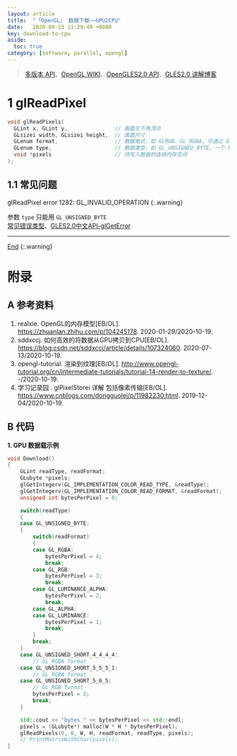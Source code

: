 ```yaml
---
layout: article
title:  "「OpenGL」 数据下载——GPU2CPU"
date:   2020-09-23 11:29:40 +0800
key: download-to-cpu
aside:
  toc: true
category: [software, parallel, opengl]
---
```

<span id='head'></span>
>[多版本 API](http://docs.gl)、[OpenGL WIKI](https://www.khronos.org/opengl/wiki/)、[OpenGLES2.0 API](https://www.khronos.org/registry/OpenGL-Refpages/es2.0/)、[GLES2.0 讲解博客](http://geekfaner.com/shineengine/blog8_OpenGLESv2_7.html)       

<!--more-->

# 1 glReadPixel

```cpp
void glReadPixels(
  GLint x, GLint y,               // 画面左下角顶点
  GLsizei width, GLsizei height,  // 画面尺寸
  GLenum format,                  // 数据格式，如 GLRGB、GL_RGBA，可通过 GL_IMPLEMENTATION_COLOR_READ_FORMAT 查询
  GLenum type,                    // 数据类型，如 GL_UNSIGNED_BYTE，一个 R 占 8 位，可通过 GL_IMPLEMENTATION_COLOR_READ_TYPE 查询
  void *pixels                    // 待写入数据的连续内存空间
);
```

## 1.1 常见问题

glReadPixel error 1282: GL_INVALID_OPERATION
{:.warning}

参数 `type` 只能用 `GL_UNSIGNED_BYTE`     
[常见错误类型](https://learnopengl-cn.github.io/06%20In%20Practice/01%20Debugging/)、[GLES2.0中文API-glGetError](https://blog.csdn.net/dengchukun/article/details/82667177)    

-------------------  
[End](#head)
{:.warning}  


# 附录
## A 参考资料
1. realxie. OpenGL的内存模型[EB/OL]. <https://zhuanlan.zhihu.com/p/104245178>. 2020-01-29/2020-10-19.    
1. sddxccj. 如何高效的将数据从GPU拷贝到CPU[EB/OL]. <https://blog.csdn.net/sddxccj/article/details/107324060>. 2020-07-13/2020-10-19.    
1. opengl-tutorial. 渲染到纹理[EB/OL]. <http://www.opengl-tutorial.org/cn/intermediate-tutorials/tutorial-14-render-to-texture/>. -/2020-10-19.    
1. 学习记录园 . glPixelStorei 详解 包括像素传输[EB/OL]. <https://www.cnblogs.com/dongguolei/p/11982230.html>. 2019-12-04/2020-10-19.    


## B 代码
<span id="download">**1. GPU 数据载示例**</span>   
```cpp
void Download()
{
    GLint readType, readFormat;
    GLubyte *pixels;
    glGetIntegerv(GL_IMPLEMENTATION_COLOR_READ_TYPE, &readType);
    glGetIntegerv(GL_IMPLEMENTATION_COLOR_READ_FORMAT, &readFormat);
    unsigned int bytesPerPixel = 0;

    switch(readType)
    {
    case GL_UNSIGNED_BYTE:
    {
        switch(readFormat)
        {
        case GL_RGBA:
            bytesPerPixel = 4;
            break;
        case GL_RGB:
            bytesPerPixel = 3;
            break;
        case GL_LUMINANCE_ALPHA:
            bytesPerPixel = 2;
            break;
        case GL_ALPHA:
        case GL_LUMINANCE:
            bytesPerPixel = 1;
            break;
        }
        break;
    }
    case GL_UNSIGNED_SHORT_4_4_4_4:
        // GL_RGBA format
    case GL_UNSIGNED_SHORT_5_5_5_1:
        // GL_RGBA format
    case GL_UNSIGNED_SHORT_5_6_5:
        // GL_RGB format
        bytesPerPixel = 2;
        break;
    }

    std::cout << "bytes " << bytesPerPixel << std::endl;
    pixels = (GLubyte*) malloc(W * H * bytesPerPixel);
    glReadPixels(0, 0, W, H, readFormat, readType, pixels);
    // PrintMatrixWithChar(pixels);
}
```
